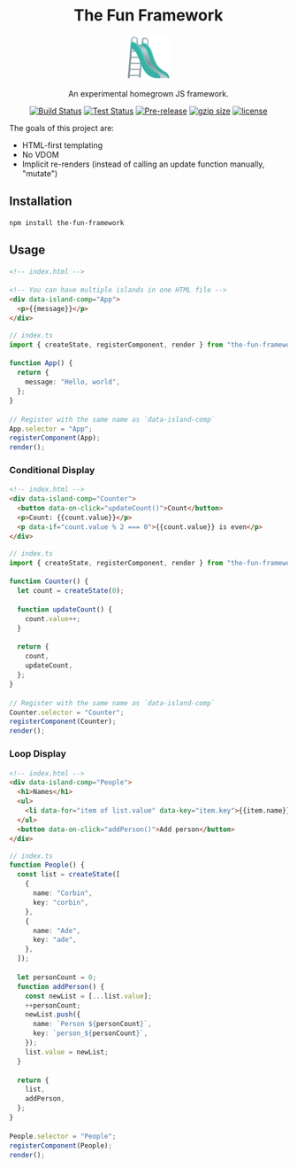 <div align="center">
<h1>The Fun Framework</h1>

<a href="https://joypixels.com/profiles/emoji/playground-slide">
  <img
    height="80"
    width="80"
    alt="playground slide"
    src="./other/slide.png"
  />
</a>

<p>An experimental homegrown JS framework.</p>

</div>

<div align="center">

[![Build Status](https://img.shields.io/github/actions/workflow/status/crutchcorn/the-fun-framework/build.yml?branch=main)](https://github.com/crutchcorn/the-fun-framework/actions/workflows/validate.yml?query=branch%3Amain)
[![Test Status](https://img.shields.io/github/actions/workflow/status/crutchcorn/the-fun-framework/test.yml?branch=main&label=tests)](https://github.com/crutchcorn/the-fun-framework/actions/workflows/validate.yml?query=branch%3Amain)
[![Pre-release](https://img.shields.io/npm/v/the-fun-framework.svg)](https://npm.im/the-fun-framework)
[![gzip size](https://img.badgesize.io/https://unpkg.com/the-fun-framework@latest/dist/the-fun-framework.cjs?compression=gzip)](https://unpkg.com/browse/the-fun-framework@latest/dist/the-fun-framework.cjs)
[![license](https://badgen.now.sh/badge/license/MIT)](./LICENSE.md)

</div>

The goals of this project are:

- HTML-first templating
- No VDOM
- Implicit re-renders (instead of calling an update function manually, "mutate")

## Installation

```shell
npm install the-fun-framework
```

## Usage

```html
<!-- index.html -->

<!-- You can have multiple islands in one HTML file -->
<div data-island-comp="App">
  <p>{{message}}</p>
</div>
```

```typescript
// index.ts
import { createState, registerComponent, render } from "the-fun-framework";

function App() {
  return {
    message: "Hello, world",
  };
}

// Register with the same name as `data-island-comp`
App.selector = "App";
registerComponent(App);
render();
```

### Conditional Display

```html
<!-- index.html -->
<div data-island-comp="Counter">
  <button data-on-click="updateCount()">Count</button>
  <p>Count: {{count.value}}</p>
  <p data-if="count.value % 2 === 0">{{count.value}} is even</p>
</div>
```

```typescript
// index.ts
import { createState, registerComponent, render } from "the-fun-framework";

function Counter() {
  let count = createState(0);

  function updateCount() {
    count.value++;
  }

  return {
    count,
    updateCount,
  };
}

// Register with the same name as `data-island-comp`
Counter.selector = "Counter";
registerComponent(Counter);
render();
```

### Loop Display

```html
<!-- index.html -->
<div data-island-comp="People">
  <h1>Names</h1>
  <ul>
    <li data-for="item of list.value" data-key="item.key">{{item.name}}</li>
  </ul>
  <button data-on-click="addPerson()">Add person</button>
</div>
```

```typescript
// index.ts
function People() {
  const list = createState([
    {
      name: "Corbin",
      key: "corbin",
    },
    {
      name: "Ade",
      key: "ade",
    },
  ]);

  let personCount = 0;
  function addPerson() {
    const newList = [...list.value];
    ++personCount;
    newList.push({
      name: `Person ${personCount}`,
      key: `person_${personCount}`,
    });
    list.value = newList;
  }

  return {
    list,
    addPerson,
  };
}

People.selector = "People";
registerComponent(People);
render();
```
